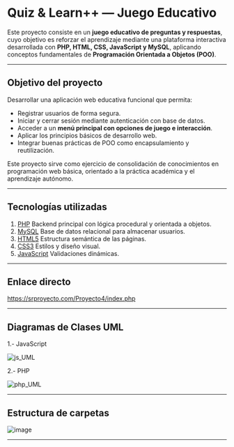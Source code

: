 # Quiz & Learn++ — Juego Educativo

Este proyecto consiste en un **juego educativo de preguntas y respuestas**, cuyo objetivo es reforzar el aprendizaje mediante una plataforma interactiva desarrollada con **PHP, HTML, CSS, JavaScript y MySQL**, aplicando conceptos fundamentales de **Programación Orientada a Objetos (POO)**.

---

## Objetivo del proyecto

Desarrollar una aplicación web educativa funcional que permita:

- Registrar usuarios de forma segura.
- Iniciar y cerrar sesión mediante autenticación con base de datos.
- Acceder a un **menú principal con opciones de juego e interacción**.
- Aplicar los principios básicos de desarrollo web.
- Integrar buenas prácticas de POO como encapsulamiento y reutilización.

Este proyecto sirve como ejercicio de consolidación de conocimientos en programación web básica, orientado a la práctica académica y el aprendizaje autónomo.

---

## Tecnologías utilizadas

1. [PHP](https://www.php.net/)         Backend principal con lógica procedural y orientada a objetos. 
2. [MySQL](https://dev.mysql.com/doc/)       Base de datos relacional para almacenar usuarios. 
3. [HTML5](https://developer.mozilla.org/en-US/docs/Web/HTML)       Estructura semántica de las páginas. 
4. [CSS3](https://developer.mozilla.org/en-US/docs/Web/CSS)        Estilos y diseño visual. 
5. [JavaScript](https://www.javascript.com/learn)  Validaciones dinámicas.
   
---
   
## Enlace directo 

https://srproyecto.com/Proyecto4/index.php

---

## Diagramas de Clases UML

1.- JavaScript

![js_UML](https://github.com/user-attachments/assets/b5ea45f6-2818-4225-a169-b19019223243)

2.- PHP

![php_UML](https://github.com/user-attachments/assets/1664107d-fcb2-4eed-962d-90c1a293b901)

---

## Estructura de carpetas

![image](https://github.com/user-attachments/assets/456dc316-9228-4d83-a5cf-0c4f93ea37c0)

---
